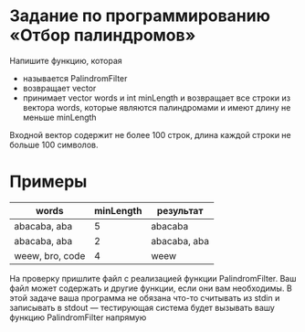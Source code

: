 # Задание по программированию «Отбор палиндромов»

Напишите функцию, которая
- называется PalindromFilter
- возвращает vector<string>
- принимает vector<string> words и int minLength и возвращает все строки из вектора words, которые являются палиндромами и имеют длину не меньше minLength

Входной вектор содержит не более 100 строк, длина каждой строки не больше 100 символов.

# Примеры #

**words** | **minLength** | **результат**
--- | --- | ---
abacaba, aba | 5 | abacaba
abacaba, aba | 2 | abacaba, aba
weew, bro, code | 4 | weew

На проверку пришлите файл с реализацией функции PalindromFilter. Ваш файл может содержать и другие функции, если они вам необходимы. В этой задаче ваша программа не обязана что-то считывать из stdin и записывать в stdout — тестирующая система будет вызывать вашу функцию PalindromFilter напрямую
